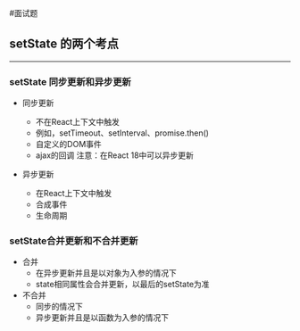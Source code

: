 #面试题 

## setState 的两个考点
---

### setState 同步更新和异步更新

- 同步更新
	- 不在React上下文中触发
	- 例如，setTimeout、setInterval、promise.then()
	- 自定义的DOM事件
	- ajax的回调
注意：在React 18中可以异步更新

- 异步更新
	- 在React上下文中触发
	- 合成事件
	- 生命周期

### setState合并更新和不合并更新

- 合并
	- 在异步更新并且是以对象为入参的情况下
	- state相同属性会合并更新，以最后的setState为准
- 不合并
	- 同步的情况下
	- 异步更新并且是以函数为入参的情况下